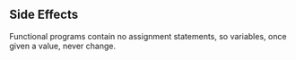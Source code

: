 ##  Side Effects

Functional programs contain no assignment statements, so variables, once given a value, never change.
